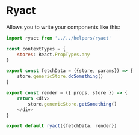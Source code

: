 # Ryact

Allows you to write your components like this:

```javascript
import ryact from '../../helpers/ryact'

const contextTypes = {
    stores: React.PropTypes.any
}

export const fetchData = ({store, params}) => {
    store.genericStore.doSomething()
}

export const render = ({ props, store }) => {
    return <div>
        store.genericStore.getSomething()
    </div>
}

export default ryact({fetchData, render})
```
